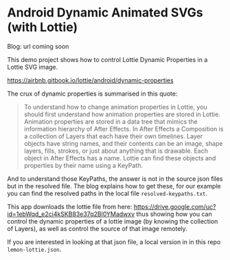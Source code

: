 # Android Dynamic Animated SVGs (with Lottie)

Blog: url coming soon

This demo project shows how to control Lottie Dynamic Properties in a Lottie SVG image.

https://airbnb.gitbook.io/lottie/android/dynamic-properties

The crux of dynamic properties is summarised in this quote:

> To understand how to change animation properties in Lottie, you should first understand how animation properties are stored in Lottie.
> Animation properties are stored in a data tree that mimics the information hierarchy of After Effects. In After Effects a Composition is a
> collection of Layers that each have their own timelines. Layer objects have string names, and their contents can be an image, shape layers,
> fills, strokes, or just about anything that is drawable. Each object in After Effects has a name. Lottie can find these objects and
> properties by their name using a KeyPath.

And to understand those KeyPaths, the answer is not in the source json files but in the resolved file. The blog explains how to get these,
for our example you can find the resolved paths in the local file `resolved-keypaths.txt`.

This app downloads the lottie file from here: https://drive.google.com/uc?id=1ebWqd_e2ci4kSKB83e37q2Bl0YMadwxv thus showing how you can
control the dynamic properties of a lottie image (by knowing the collection of Layers), as well as control the source of that image
remotely.

If you are interested in looking at that json file, a local version in in this repo `lemon-lottie.json`.